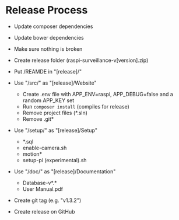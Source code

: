 # Release Process

- Update composer dependencies
- Update bower dependencies
- Make sure nothing is broken

- Create release folder (raspi-surveillance-v[version].zip)
- Put /REAMDE in "[release]/"
- Use "/src/" as "[release]/Website"
	- Create .env file with APP_ENV=raspi, APP_DEBUG=false and a random APP_KEY set
	- Run ```composer install``` (compiles for release)
	- Remove project files (*.sln)
	- Remove .git*
- Use "/setup/" as "[release]/Setup"
	- *.sql
	- enable-camera.sh
	- motion*
	- setup-pi (experimental).sh
- Use "/doc/" as "[release]/Documentation"
	- Database-v*.*
	- User Manual.pdf

- Create git tag (e.g. "v1.3.2")
- Create release on GitHub
